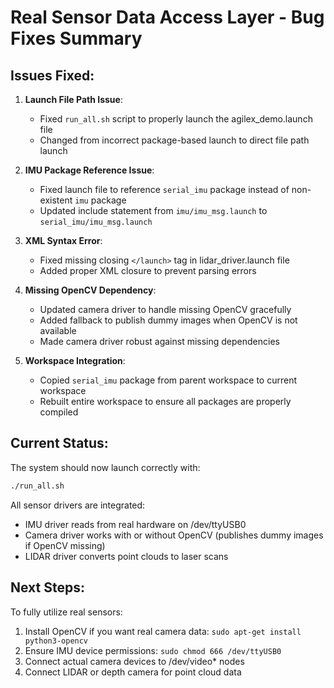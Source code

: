 # Real Sensor Data Access Layer - Bug Fixes Summary

## Issues Fixed:

1. **Launch File Path Issue**: 
   - Fixed `run_all.sh` script to properly launch the agilex_demo.launch file
   - Changed from incorrect package-based launch to direct file path launch

2. **IMU Package Reference Issue**:
   - Fixed launch file to reference `serial_imu` package instead of non-existent `imu` package
   - Updated include statement from `imu/imu_msg.launch` to `serial_imu/imu_msg.launch`

3. **XML Syntax Error**:
   - Fixed missing closing `</launch>` tag in lidar_driver.launch file
   - Added proper XML closure to prevent parsing errors

4. **Missing OpenCV Dependency**:
   - Updated camera driver to handle missing OpenCV gracefully
   - Added fallback to publish dummy images when OpenCV is not available
   - Made camera driver robust against missing dependencies

5. **Workspace Integration**:
   - Copied `serial_imu` package from parent workspace to current workspace
   - Rebuilt entire workspace to ensure all packages are properly compiled

## Current Status:

The system should now launch correctly with:
```bash
./run_all.sh
```

All sensor drivers are integrated:
- IMU driver reads from real hardware on /dev/ttyUSB0
- Camera driver works with or without OpenCV (publishes dummy images if OpenCV missing)
- LIDAR driver converts point clouds to laser scans

## Next Steps:

To fully utilize real sensors:
1. Install OpenCV if you want real camera data: `sudo apt-get install python3-opencv`
2. Ensure IMU device permissions: `sudo chmod 666 /dev/ttyUSB0`
3. Connect actual camera devices to /dev/video* nodes
4. Connect LIDAR or depth camera for point cloud data